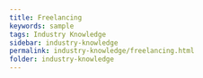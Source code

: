 ```yaml
---
title: Freelancing
keywords: sample
tags: Industry Knowledge
sidebar: industry-knowledge
permalink: industry-knowledge/freelancing.html
folder: industry-knowledge
---
```

